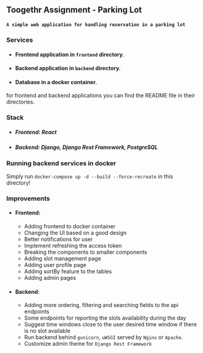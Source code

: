 ## Toogethr Assignment - Parking Lot
#### ``A simple web application for handling reservation in a parking lot``

### Services
* #### Frontend application in `frontend` directory.
* #### Backend application in `backend` directory.
* #### Database in a docker container.

for frontend and backend applications you can find the README file in their directories.

### Stack
* ##### Frontend: React
* ##### Backend: Django, Django Rest Framework, PostgreSQL

### Running backend services in docker
Simply run `docker-compose up -d --build --force-recreate` in this directory!

### Improvements
* #### Frontend:
    *   Adding frontend to docker container
    *   Changing the UI based on a good design
    *   Better notifications for user
    *   Implement refreshing the access token
    *   Breaking the components to smaller components
    *   Adding slot management page
    *   Adding user profile page
    *   Adding sortBy feature to the tables
    *   Adding admin pages
* #### Backend:
    *   Adding more ordering, filtering and searching fields to the api endpoints
    *   Some endpoints for reporting the slots availability during the day
    *   Suggest time windows close to the user desired time window if there is no slot available
    *   Run backend behind `gunicorn`, `uWSGI` served by `Nginx` or `Apache`.
    *   Customize admin theme for `Django Rest Framework`